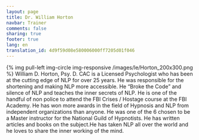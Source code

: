 ```yaml
---
layout: page
title: Dr. William Horton
navbar: Trainer
comments: false
sharing: true
footer: true
lang: en
translation_id: 4d9f59d08e580006000ff7205d01f046
---
```


{% img pull-left img-circle img-responsive /images/le/Horton_200x300.png %} William D. Horton, Psy. D. CAC is a Licensed Psychologist who has been at the cutting edge of NLP for over 25 years. He was responsible for the shortening and making NLP more accessible. He “Broke the Code” and silence of NLP and teaches the inner secrets of NLP. He is one of the handful of non police to attend the FBI Crises / Hostage course at the FBI Academy. He has won more awards in the field of Hypnosis and NLP from independent organizations than anyone. He was one of the 6 chosen to be a Master instructor for the National Guild of Hypnotists. He has written articles and books on the subject.He has taken NLP all over the world and he loves to share the inner  working of the mind.
